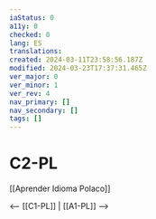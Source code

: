 ```yaml
---
iaStatus: 0
a11y: 0
checked: 0
lang: ES
translations: 
created: 2024-03-11T23:58:56.187Z
modified: 2024-03-23T17:37:31.465Z
ver_major: 0
ver_minor: 1
ver_rev: 4
nav_primary: []
nav_secondary: []
tags: []
---
```

# C2-PL

[[Aprender Idioma Polaco]]

<-- [[C1-PL]] | [[A1-PL]] -->